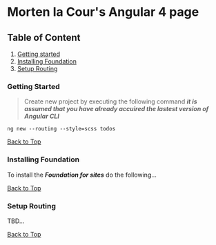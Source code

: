 # Morten la Cour's Angular 4 page

## Table of Content
1. [Getting started](#getting-started)
2. [Installing Foundation](#installing-foundation)
3. [Setup Routing](#setup-routing)

### Getting Started

>Create new project by executing the following command _**it is assumed that you have already accuired the lastest version of Angular CLI**_

```
ng new --routing --style=scss todos
```

[Back to Top](#table-of-content)

### Installing Foundation

To install the _**Foundation for sites**_ do the following...

[Back to Top](#table-of-content)


### Setup Routing

TBD...

[Back to Top](#table-of-content)

